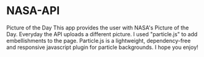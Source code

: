 # NASA-API
Picture of the Day
This app provides the user with NASA's Picture of the Day. Everyday the API uploads a different picture. I used "particle.js" to add embellishments to the page.
Particle.js is a lightweight, dependency-free and responsive javascript plugin for particle backgrounds. I hope you enjoy!

